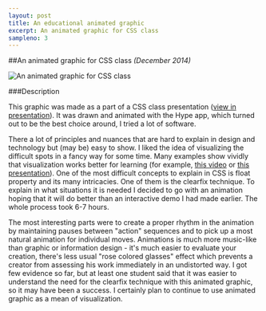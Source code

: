 ```yaml
---
layout: post
title: An educational animated graphic
excerpt: An animated graphic for CSS class
sampleno: 3
---
```


##An animated graphic for CSS class _(December 2014)_

![An animated graphic for CSS class](http://www.podojdi.ru/presentations/_common/img/css/floats-and-height.gif)

###Description

This graphic was made as a part of a CSS class presentation ([view in presentation](http://goo.gl/ZPHsqS#/81)). It was drawn and animated with the Hype app, which turned out to be the best choice around, I tried a lot of software.

There a lot of principles and nuances that are hard to explain in design and technology but (may be) easy to show. I liked the idea of visualizing the difficult spots in a fancy way for some time. Many examples show vividly that visualization works better for learning (for example, [this video](https://vimeo.com/93206523) or [this presentation](http://pepelsbey.net/pres/web-in-curves/)). One of the most difficult concepts to explain in CSS is float property and its many intricacies. One of them is the clearfix technique. To explain in what situations it is needed I decided to go with an animation hoping that it will do better than an interactive demo I had made earlier. The whole process took 6-7 hours. 

The most interesting parts were to create a proper rhythm in the animation by maintaining pauses between "action" sequences and to pick up a most natural animation for individual moves. Animations is much more music-like than graphic or information design - it's much easier to evaluate your creation, there's less usual "rose colored glasses" effect which prevents a creator from assessing his work immediately in an undistorted way. I got few evidence so far, but at least one student said that it was easier to understand the need for the clearfix technique with this animated graphic, so it may have been a success. I certainly plan to continue to use animated graphic as a mean of visualization.